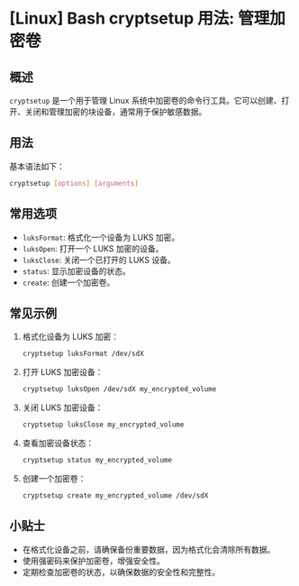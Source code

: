 # [Linux] Bash cryptsetup 用法: 管理加密卷

## 概述
`cryptsetup` 是一个用于管理 Linux 系统中加密卷的命令行工具。它可以创建、打开、关闭和管理加密的块设备，通常用于保护敏感数据。

## 用法
基本语法如下：
```bash
cryptsetup [options] [arguments]
```

## 常用选项
- `luksFormat`: 格式化一个设备为 LUKS 加密。
- `luksOpen`: 打开一个 LUKS 加密的设备。
- `luksClose`: 关闭一个已打开的 LUKS 设备。
- `status`: 显示加密设备的状态。
- `create`: 创建一个加密卷。

## 常见示例
1. 格式化设备为 LUKS 加密：
   ```bash
   cryptsetup luksFormat /dev/sdX
   ```

2. 打开 LUKS 加密设备：
   ```bash
   cryptsetup luksOpen /dev/sdX my_encrypted_volume
   ```

3. 关闭 LUKS 加密设备：
   ```bash
   cryptsetup luksClose my_encrypted_volume
   ```

4. 查看加密设备状态：
   ```bash
   cryptsetup status my_encrypted_volume
   ```

5. 创建一个加密卷：
   ```bash
   cryptsetup create my_encrypted_volume /dev/sdX
   ```

## 小贴士
- 在格式化设备之前，请确保备份重要数据，因为格式化会清除所有数据。
- 使用强密码来保护加密卷，增强安全性。
- 定期检查加密卷的状态，以确保数据的安全性和完整性。